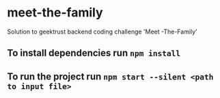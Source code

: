 # meet-the-family
Solution to geektrust backend coding challenge 'Meet -The-Family'

## To install dependencies run `npm install`
## To run the project run `npm start --silent <path to input file>`
